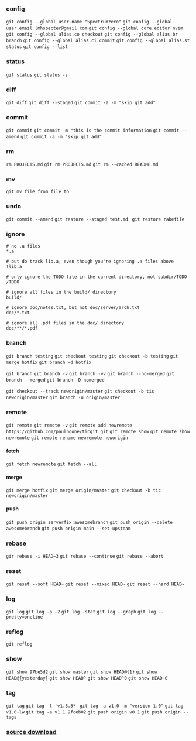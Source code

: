 ### config
`git config --global user.name "Spectrumzero"`
`git config --global user.email lmhspecter@gmail.com`
`git config --global core.editor nvim`
`git config --global alias.co checkout`
`git config --global alias.br branch`
`git config --global alias.ci commit`
`git config --global alias.st status`
`git config --list`

### status
`git status`
`git status -s`

### diff
`git diff`
`git diff --staged`
`git commit -a -m "skip git add"`

### commit
`git commit`
`git commit -m "this is the commit information`
`git commit --amend`
`git commit -a -m "skip git add"`

### rm
`rm PROJECTS.md`
`git rm PROJECTS.md`
`git rm --cached README.md`

### mv
`git mv file_from file_to`



### undo
`git commit --amend`
`git restore --staged test.md `
`git restore rakefile`

### ignore
```gitignore
# no .a files
*.a

# but do track lib.a, even though you're ignoring .a files above
!lib.a

# only ignore the TODO file in the current directory, not subdir/TODO
/TODO

# ignore all files in the build/ directory
build/

# ignore doc/notes.txt, but not doc/server/arch.txt
doc/*.txt

# ignore all .pdf files in the doc/ directory
doc/**/*.pdf
```


### branch
`git branch testing`
`git checkout testing`
`git checkout -b testing`
`git merge hotfix`
`git branch -d hotfix`

`git branch`
`git branch -v`
`git branch -vv`
`git branch --no-merged`
`git branch --merged`
`git branch -D nomerged`

`git checkout --track neworigin/master`
`git checkout -b tic neworigin/master`
`git branch -u origin/master`


### remote
`git remote`
`git remote -v`
`git remote add newremote https://github.com/paulboone/ticgit.git`
`git remote show`
`git remote show newremote`
`git remote rename newremote neworigin`

#### fetch
`git fetch newremote`
`git fetch --all`

#### merge
`git merge hotfix`
`git merge origin/master`
`git checkout -b tic neworigin/master`

#### push
`git push origin serverfix:awesomebranch`
`git push origin --delete awesomebranch`
`git push origin main --set-upsteam`

### rebase
`gir rebase -i HEAD~3`
`git rebase --continue`
`git rebase --abort`

### reset
`git reset --soft HEAD~`
`git reset --mixed HEAD~`
`git reset --hard HEAD~`


### log
`git log`
`git log -p -2`
`git log -stat`
`git log --graph`
`git log --pretty=oneline`

### reflog
`git reflog`

### show
`git show 97be5d2`
`git show master`
`git show HEAD@{1}`
`git show HEAD@{yesterday}`
`git show HEAD^`
`git show HEAD^0`
`git show HEAD~0`

### tag
`git tag`
`git tag -l 'v1.8.5*'`
`git tag -a v1.0 -m "version 1.0"`
`git tag v1.0-lw`
`git tag -a v1.1 9fceb02`
`git push origin v0.1`
`git push origin --tags`

### [source download](https://github.com/spectrumzero/markedBooks/blob/main/gitpro.pdf)




